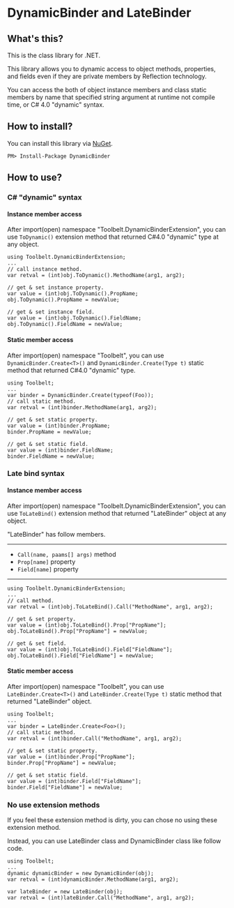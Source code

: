 DynamicBinder and LateBinder
============================

What's this?
------------
This is the class library for .NET.

This library allows you to dynamic access to object methods, properties, and fields 
even if they are private members by Reflection technology.

You can access the both of object instance members and class static members by name that specified string argument at runtime not compile time, or C# 4.0 "dynamic" syntax.

How to install?
---------------
You can install this library via [NuGet](https://www.nuget.org/packages/DynamicBinder/).

    PM> Install-Package DynamicBinder

How to use?
------------

### C# "dynamic" syntax

#### Instance member access

After import(open) namespace "Toolbelt.DynamicBinderExtension",
you can use ```ToDynamic()``` extension method that returned
C#4.0 "dynamic" type at any object.

    using Toolbelt.DynamicBinderExtension;
    ...
    // call instance method.
    var retval = (int)obj.ToDynamic().MethodName(arg1, arg2);

    // get & set instance property.
    var value = (int)obj.ToDynamic().PropName;
    obj.ToDynamic().PropName = newValue;

    // get & set instance field.
    var value = (int)obj.ToDynamic().FieldName;
    obj.ToDynamic().FieldName = newValue;

#### Static member access

After import(open) namespace "Toolbelt",
you can use ```DynamicBinder.Create<T>()``` and 
 ```DynamicBinder.Create(Type t)``` static method that returned
C#4.0 "dynamic" type.

    using Toolbelt;
    ...
    var binder = DynamicBinder.Create(typeof(Foo));
    // call static method.
    var retval = (int)binder.MethodName(arg1, arg2);

    // get & set static property.
    var value = (int)binder.PropName;
    binder.PropName = newValue;

    // get & set static field.
    var value = (int)binder.FieldName;
    binder.FieldName = newValue;


### Late bind syntax

#### Instance member access

After import(open) namespace "Toolbelt.DynamicBinderExtension",
you can use ```ToLateBind()``` extension method that returned 
"LateBinder" object at any object.

"LateBinder" has follow members.

---

-  ```Call(name, paams[] args)``` method
- ```Prop[name]``` property
- ```Field[name]``` property

---
    using Toolbelt.DynamicBinderExtension;
    ...
    // call method.
    var retval = (int)obj.ToLateBind().Call("MethodName", arg1, arg2);

    // get & set property.
    var value = (int)obj.ToLateBind().Prop["PropName"];
    obj.ToLateBind().Prop["PropName"] = newValue;

    // get & set field.
    var value = (int)obj.ToLateBind().Field["FieldName"];
    obj.ToLateBind().Field["FieldName"] = newValue;

#### Static member access

After import(open) namespace "Toolbelt",
you can use ```LateBinder.Create<T>()``` and 
```LateBinder.Create(Type t)``` static method that returned
"LateBinder" object.

    using Toolbelt;
    ...
    var binder = LateBinder.Create<Foo>();
    // call static method.
    var retval = (int)binder.Call("MethodName", arg1, arg2);

    // get & set static property.
    var value = (int)binder.Prop["PropName"];
    binder.Prop["PropName"] = newValue;

    // get & set static field.
    var value = (int)binder.Field["FieldName"];
    binder.Field["FieldName"] = newValue;

### No use extension methods

If you feel these extension method is dirty, you can chose no using these extension method.

Instead, you can use LateBinder class and DynamicBinder class like follow code.

    using Toolbelt;
    ...
    dynamic dynamicBinder = new DynamicBinder(obj);
    var retval = (int)dynamicBinder.MethodName(arg1, arg2);
    
    var lateBinder = new LateBinder(obj);
    var retval = (int)lateBinder.Call("MethodName", arg1, arg2);